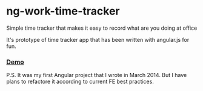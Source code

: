 ng-work-time-tracker
====================

Simple time tracker that makes it easy to record what are you doing at office

It's prototype of time tracker app that has been written with angular.js for fun.

### [Demo](http://dmytroyarmak.github.io/ng-work-time-tracker)

P.S.
It was my first Angular project that I wrote in March 2014. But I have plans to refactore it according to current FE best practices.
